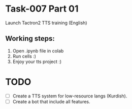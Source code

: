 # Task-007 Part 01
Launch Tactron2 TTS training (English)

## Working steps:
1. Open .ipynb file in colab
2. Run cells :)
3. Enjoy your tts project :)


# TODO
- [ ] Create a TTS system for low-resource langs (Kurdish).
- [ ] Create a bot that include all features.
